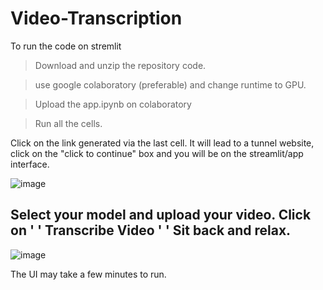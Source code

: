 # Video-Transcription

To run the code on stremlit

> Download and unzip the repository code.

> use google colaboratory (preferable) and change runtime to GPU.

> Upload the app.ipynb on colaboratory

> Run all the cells.

Click on the link generated via the last cell. It will lead to a tunnel website, click on the "click to continue" box and you will be on the streamlit/app interface.

![image](https://github.com/wow7seven/Video-Transcription/assets/100991200/59e67723-814f-4f2b-b200-1dc325f951bf)


## Select your model and upload your video. Click on ' ' Transcribe Video ' ' Sit back and relax.

![image](https://github.com/wow7seven/Video-Transcription/assets/100991200/289cc24a-d697-47ab-8119-5c0714372fec)


The UI may take a few minutes to run.

